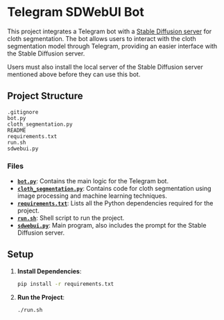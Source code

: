 # Telegram SDWebUI Bot
This project integrates a Telegram bot with a [Stable Diffusion server](https://github.com/AUTOMATIC1111/stable-diffusion-webui) for cloth segmentation. The bot allows users to interact with the cloth segmentation model through Telegram, providing an easier interface with the Stable Diffusion server.

Users must also install the local server of the Stable Diffusion server mentioned above before they can use this bot.

## Project Structure

```
.gitignore
bot.py
cloth_segmentation.py
README
requirements.txt
run.sh
sdwebui.py
```

### Files

- **[`bot.py`](command:_github.copilot.openRelativePath?%5B%7B%22scheme%22%3A%22vscode-vfs%22%2C%22authority%22%3A%22github%22%2C%22path%22%3A%22%2Fphuchoang2603%2Ftelegram-sdwebui%2Fbot.py%22%2C%22query%22%3A%22%22%2C%22fragment%22%3A%22%22%7D%2C%22b4579377-43f4-4678-a480-948e3652a349%22%5D "\phuchoang2603\telegram-sdwebui\bot.py")**: Contains the main logic for the Telegram bot.
- **[`cloth_segmentation.py`](command:_github.copilot.openRelativePath?%5B%7B%22scheme%22%3A%22vscode-vfs%22%2C%22authority%22%3A%22github%22%2C%22path%22%3A%22%2Fphuchoang2603%2Ftelegram-sdwebui%2Fcloth_segmentation.py%22%2C%22query%22%3A%22%22%2C%22fragment%22%3A%22%22%7D%2C%22b4579377-43f4-4678-a480-948e3652a349%22%5D "\phuchoang2603\telegram-sdwebui\cloth_segmentation.py")**: Contains code for cloth segmentation using image processing and machine learning techniques.
- **[`requirements.txt`](command:_github.copilot.openRelativePath?%5B%7B%22scheme%22%3A%22vscode-vfs%22%2C%22authority%22%3A%22github%22%2C%22path%22%3A%22%2Fphuchoang2603%2Ftelegram-sdwebui%2Frequirements.txt%22%2C%22query%22%3A%22%22%2C%22fragment%22%3A%22%22%7D%2C%22b4579377-43f4-4678-a480-948e3652a349%22%5D "\phuchoang2603\telegram-sdwebui\requirements.txt")**: Lists all the Python dependencies required for the project.
- **[`run.sh`](command:_github.copilot.openRelativePath?%5B%7B%22scheme%22%3A%22vscode-vfs%22%2C%22authority%22%3A%22github%22%2C%22path%22%3A%22%2Fphuchoang2603%2Ftelegram-sdwebui%2Frun.sh%22%2C%22query%22%3A%22%22%2C%22fragment%22%3A%22%22%7D%2C%22b4579377-43f4-4678-a480-948e3652a349%22%5D "\phuchoang2603\telegram-sdwebui\run.sh")**: Shell script to run the project.
- **[`sdwebui.py`](command:_github.copilot.openRelativePath?%5B%7B%22scheme%22%3A%22vscode-vfs%22%2C%22authority%22%3A%22github%22%2C%22path%22%3A%22%2Fphuchoang2603%2Ftelegram-sdwebui%2Fsdwebui.py%22%2C%22query%22%3A%22%22%2C%22fragment%22%3A%22%22%7D%2C%22b4579377-43f4-4678-a480-948e3652a349%22%5D "\phuchoang2603\telegram-sdwebui\sdwebui.py")**: Main program, also includes the prompt for the Stable Diffusion server.

## Setup

1. **Install Dependencies**:
    ```sh
    pip install -r requirements.txt
    ```

2. **Run the Project**:
    ```sh
    ./run.sh
    ```

